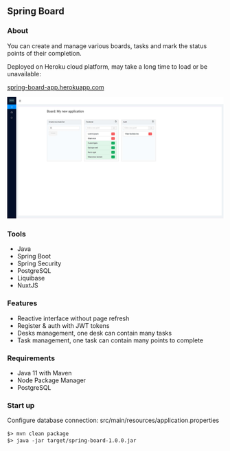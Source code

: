 ## Spring Board

### About

You can create and manage various boards, tasks and mark the status points of their completion.

Deployed on Heroku cloud platform, may take a long time to load or be unavailable:

[spring-board-app.herokuapp.com](https://spring-board-app.herokuapp.com/)

![alt text](assets/application.jpg)

### Tools

* Java
* Spring Boot
* Spring Security
* PostgreSQL
* Liquibase
* NuxtJS

### Features

* Reactive interface without page refresh
* Register & auth with JWT tokens
* Desks management, one desk can contain many tasks
* Task management, one task can contain many points to complete

### Requirements

* Java 11 with Maven
* Node Package Manager
* PostgreSQL

### Start up

Configure database connection: src/main/resources/application.properties

```
$> mvn clean package
$> java -jar target/spring-board-1.0.0.jar
```
